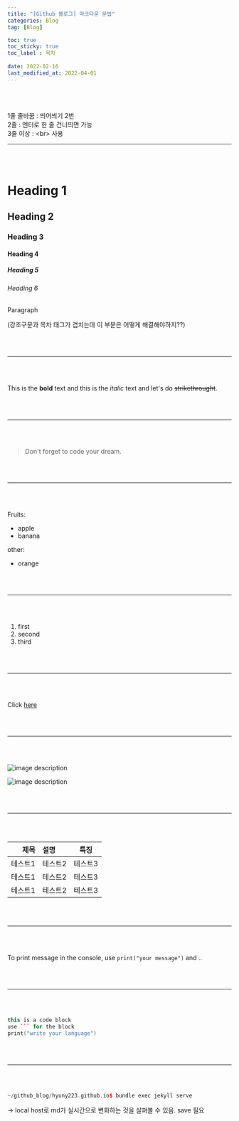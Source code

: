 ```yaml
---
title: "[Github 블로그] 마크다운 문법"
categories: Blog
tag: [Blog]

toc: true
toc_sticky: true
toc_label : 목차
 
date: 2022-02-16
last_modified_at: 2022-04-01
---
```

<br>
<br>

1줄 줄바꿈 : 띄어씌기 2번  
2줄 : 엔터로 한 줄 건너띄면 가능  
3줄 이상 : \<br> 사용

---

<br/><br/>
<!--Heading-->
# Heading 1  
## Heading 2  
### Heading 3  
#### Heading 4  
##### Heading 5  
###### Heading 6  
Paragraph  
<!--Line-->
(강조구문과 목차 태그가 겹치는데 이 부분은 어떻게 해결해야하지??)

<br/><br/>

---

<br/><br/>

<!--Text attributes-->
This is the **bold** text and this is the *italic* text and let's do ~~strikethrought~~.

<br/><br/>

---

<br/><br/>

<!--Quote-->
> Don't forget to code your dream.

<br/><br/>

---

<br/><br/>

<!--Bullet list-->
Fruits:
* apple
* banana

other:
- orange

<br/><br/>

---

<br/><br/>

<!--Numberd list-->
1. first
2. second
3. third

<br/><br/>

---

<br/><br/>

<!--Link-->
Click [here](https://hyuny223.github.io)

<br/><br/>

---

<br/><br/>

<!--Image-->
![image description](../docs/assets/images/3953273590_704e3899d5_m.jpg)


![image description](https://user-images.githubusercontent.com/58837749/154258787-21eb1b64-91c0-46eb-97b0-383ae620236f.png)


<br/><br/>

---

<br/><br/>

<!--Table-->

|제목|설명|특징|
|---:|:---|:---:|
|테스트1|테스트2|테스트3|
|테스트1|테스트2|테스트3|
|테스트1|테스트2|테스트3|

<br/><br/>

---

<br/><br/>
<!--Code-->
To print message in the console, use `print("your message")` and ..

<br/><br/>

---

<br/><br/>

```c++
this is a code block
use ``` for the block
print("write your language")
```
<br/><br/>

---

<br/><br/>
```c++
~/github_blog/hyuny223.github.io$ bundle exec jekyll serve
```
→ local host로 md가 실시간으로 변화하는 것을 살펴볼 수 있음. save 필요<br/><br/>